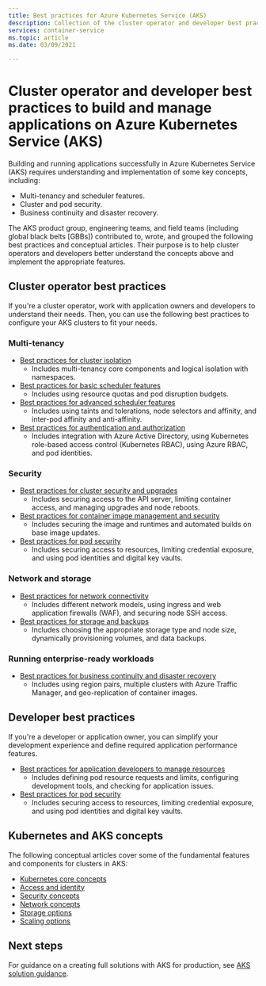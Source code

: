 ```yaml
---
title: Best practices for Azure Kubernetes Service (AKS)
description: Collection of the cluster operator and developer best practices to build and manage applications in Azure Kubernetes Service (AKS)
services: container-service
ms.topic: article
ms.date: 03/09/2021

---
```


# Cluster operator and developer best practices to build and manage applications on Azure Kubernetes Service (AKS)

Building and running applications successfully in Azure Kubernetes Service (AKS) requires understanding and implementation of some key concepts, including:

* Multi-tenancy and scheduler features.
* Cluster and pod security.
* Business continuity and disaster recovery.

The AKS product group, engineering teams, and field teams (including global black belts [GBBs]) contributed to, wrote, and grouped the following best practices and conceptual articles. Their purpose is to help cluster operators and developers better understand the concepts above and implement the appropriate features.

## Cluster operator best practices

If you're a cluster operator, work with application owners and developers to understand their needs. Then, you can use the following best practices to configure your AKS clusters to fit your needs.

### Multi-tenancy

* [Best practices for cluster isolation](operator-best-practices-cluster-isolation.md)
    * Includes multi-tenancy core components and logical isolation with namespaces.
* [Best practices for basic scheduler features](operator-best-practices-scheduler.md)
    * Includes using resource quotas and pod disruption budgets.
* [Best practices for advanced scheduler features](operator-best-practices-advanced-scheduler.md)
    * Includes using taints and tolerations, node selectors and affinity, and inter-pod affinity and anti-affinity.
* [Best practices for authentication and authorization](operator-best-practices-identity.md)
    * Includes integration with Azure Active Directory, using Kubernetes role-based access control (Kubernetes RBAC), using Azure RBAC, and pod identities.

### Security

* [Best practices for cluster security and upgrades](operator-best-practices-cluster-security.md)
    * Includes securing access to the API server, limiting container access, and managing upgrades and node reboots.
* [Best practices for container image management and security](operator-best-practices-container-image-management.md)
    * Includes securing the image and runtimes and automated builds on base image updates.
* [Best practices for pod security](developer-best-practices-pod-security.md)
    * Includes securing access to resources, limiting credential exposure, and using pod identities and digital key vaults.

### Network and storage

* [Best practices for network connectivity](operator-best-practices-network.md)
    * Includes different network models, using ingress and web application firewalls (WAF), and securing node SSH access.
* [Best practices for storage and backups](operator-best-practices-storage.md)
    * Includes choosing the appropriate storage type and node size, dynamically provisioning volumes, and data backups.

### Running enterprise-ready workloads

* [Best practices for business continuity and disaster recovery](operator-best-practices-multi-region.md)
    * Includes using region pairs, multiple clusters with Azure Traffic Manager, and geo-replication of container images.

## Developer best practices

If you're a developer or application owner, you can simplify your development experience and define required application performance features.

* [Best practices for application developers to manage resources](developer-best-practices-resource-management.md)
    * Includes defining pod resource requests and limits, configuring development tools, and checking for application issues.
* [Best practices for pod security](developer-best-practices-pod-security.md)
    * Includes securing access to resources, limiting credential exposure, and using pod identities and digital key vaults.

## Kubernetes and AKS concepts

The following conceptual articles cover some of the fundamental features and components for clusters in AKS:

* [Kubernetes core concepts](concepts-clusters-workloads.md)
* [Access and identity](concepts-identity.md)
* [Security concepts](concepts-security.md)
* [Network concepts](concepts-network.md)
* [Storage options](concepts-storage.md)
* [Scaling options](concepts-scale.md)

## Next steps

For guidance on a creating full solutions with AKS for production, see [AKS solution guidance][aks-solution-guidance].

<!-- LINKS - internal -->
[aks-solution-guidance]: /azure/architecture/reference-architectures/containers/aks-start-here?WT.mc_id=AKSDOCSPAGE